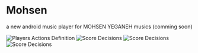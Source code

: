 # Mohsen
a new android music player for MOHSEN YEGANEH musics (comming soon)

![Players Actions Definition](https://s16.picofile.com/file/8421608826/Screenshot_20210116_203512_Mohsen.jpg)
![Score Decisions](https://s17.picofile.com/file/8421608784/Screenshot_20210116_203452_Mohsen.jpg)
![Score Decisions](https://s17.picofile.com/file/8421608834/Screenshot_20210116_203518_Mohsen.jpg)
![Score Decisions](https://s16.picofile.com/file/8421608876/Screenshot_20210116_203529_Mohsen.jpg)

